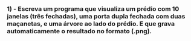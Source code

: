 <h3>1) - Escreva um programa que visualiza um prédio com 10 janelas (três fechadas), uma porta dupla
fechada com duas maçanetas, e uma árvore ao lado do prédio. E que grava automaticamente o
resultado no formato (.png).</h3>
